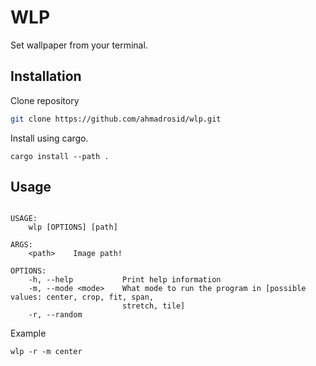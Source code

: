 # WLP
Set wallpaper from your terminal.

## Installation
Clone repository
```bash
git clone https://github.com/ahmadrosid/wlp.git
```

Install using cargo.
```shell
cargo install --path .
```

## Usage
```shell

USAGE:
    wlp [OPTIONS] [path]

ARGS:
    <path>    Image path!

OPTIONS:
    -h, --help           Print help information
    -m, --mode <mode>    What mode to run the program in [possible values: center, crop, fit, span,
                         stretch, tile]
    -r, --random         

```

Example
```shell
wlp -r -m center
```